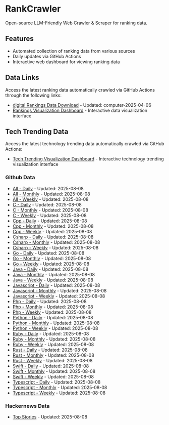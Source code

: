 # RankCrawler

Open-source LLM-Friendly Web Crawler & Scraper for ranking data.

## Features

* Automated collection of ranking data from various sources
* Daily updates via GitHub Actions
* Interactive web dashboard for viewing ranking data


## Data Links

Access the latest ranking data automatically crawled via GitHub Actions through the following links:

* [digital Rankings Data Download](https://github.com/chenjy16/RankCrawler/blob/main/data/1688/digital_computer_2025-04-06.json) - Updated: computer-2025-04-06
* [Rankings Visualization Dashboard](https://chenjy16.github.io/RankCrawler/1688_rankings.html) - Interactive data visualization interface




## Tech Trending Data

Access the latest technology trending data automatically crawled via GitHub Actions:

* [Tech Trending Visualization Dashboard](https://chenjy16.github.io/RankCrawler/tech_trending.html) - Interactive technology trending visualization interface

### Github Data

* [All - Daily](https://github.com/chenjy16/RankCrawler/blob/main/data/github/github_all_daily_2025-08-08.json) - Updated: 2025-08-08
* [All - Monthly](https://github.com/chenjy16/RankCrawler/blob/main/data/github/github_all_monthly_2025-08-08.json) - Updated: 2025-08-08
* [All - Weekly](https://github.com/chenjy16/RankCrawler/blob/main/data/github/github_all_weekly_2025-08-08.json) - Updated: 2025-08-08
* [C - Daily](https://github.com/chenjy16/RankCrawler/blob/main/data/github/github_c_daily_2025-08-08.json) - Updated: 2025-08-08
* [C - Monthly](https://github.com/chenjy16/RankCrawler/blob/main/data/github/github_c_monthly_2025-08-08.json) - Updated: 2025-08-08
* [C - Weekly](https://github.com/chenjy16/RankCrawler/blob/main/data/github/github_c_weekly_2025-08-08.json) - Updated: 2025-08-08
* [Cpp - Daily](https://github.com/chenjy16/RankCrawler/blob/main/data/github/github_cpp_daily_2025-08-08.json) - Updated: 2025-08-08
* [Cpp - Monthly](https://github.com/chenjy16/RankCrawler/blob/main/data/github/github_cpp_monthly_2025-08-08.json) - Updated: 2025-08-08
* [Cpp - Weekly](https://github.com/chenjy16/RankCrawler/blob/main/data/github/github_cpp_weekly_2025-08-08.json) - Updated: 2025-08-08
* [Csharp - Daily](https://github.com/chenjy16/RankCrawler/blob/main/data/github/github_csharp_daily_2025-08-08.json) - Updated: 2025-08-08
* [Csharp - Monthly](https://github.com/chenjy16/RankCrawler/blob/main/data/github/github_csharp_monthly_2025-08-08.json) - Updated: 2025-08-08
* [Csharp - Weekly](https://github.com/chenjy16/RankCrawler/blob/main/data/github/github_csharp_weekly_2025-08-08.json) - Updated: 2025-08-08
* [Go - Daily](https://github.com/chenjy16/RankCrawler/blob/main/data/github/github_go_daily_2025-08-08.json) - Updated: 2025-08-08
* [Go - Monthly](https://github.com/chenjy16/RankCrawler/blob/main/data/github/github_go_monthly_2025-08-08.json) - Updated: 2025-08-08
* [Go - Weekly](https://github.com/chenjy16/RankCrawler/blob/main/data/github/github_go_weekly_2025-08-08.json) - Updated: 2025-08-08
* [Java - Daily](https://github.com/chenjy16/RankCrawler/blob/main/data/github/github_java_daily_2025-08-08.json) - Updated: 2025-08-08
* [Java - Monthly](https://github.com/chenjy16/RankCrawler/blob/main/data/github/github_java_monthly_2025-08-08.json) - Updated: 2025-08-08
* [Java - Weekly](https://github.com/chenjy16/RankCrawler/blob/main/data/github/github_java_weekly_2025-08-08.json) - Updated: 2025-08-08
* [Javascript - Daily](https://github.com/chenjy16/RankCrawler/blob/main/data/github/github_javascript_daily_2025-08-08.json) - Updated: 2025-08-08
* [Javascript - Monthly](https://github.com/chenjy16/RankCrawler/blob/main/data/github/github_javascript_monthly_2025-08-08.json) - Updated: 2025-08-08
* [Javascript - Weekly](https://github.com/chenjy16/RankCrawler/blob/main/data/github/github_javascript_weekly_2025-08-08.json) - Updated: 2025-08-08
* [Php - Daily](https://github.com/chenjy16/RankCrawler/blob/main/data/github/github_php_daily_2025-08-08.json) - Updated: 2025-08-08
* [Php - Monthly](https://github.com/chenjy16/RankCrawler/blob/main/data/github/github_php_monthly_2025-08-08.json) - Updated: 2025-08-08
* [Php - Weekly](https://github.com/chenjy16/RankCrawler/blob/main/data/github/github_php_weekly_2025-08-08.json) - Updated: 2025-08-08
* [Python - Daily](https://github.com/chenjy16/RankCrawler/blob/main/data/github/github_python_daily_2025-08-08.json) - Updated: 2025-08-08
* [Python - Monthly](https://github.com/chenjy16/RankCrawler/blob/main/data/github/github_python_monthly_2025-08-08.json) - Updated: 2025-08-08
* [Python - Weekly](https://github.com/chenjy16/RankCrawler/blob/main/data/github/github_python_weekly_2025-08-08.json) - Updated: 2025-08-08
* [Ruby - Daily](https://github.com/chenjy16/RankCrawler/blob/main/data/github/github_ruby_daily_2025-08-08.json) - Updated: 2025-08-08
* [Ruby - Monthly](https://github.com/chenjy16/RankCrawler/blob/main/data/github/github_ruby_monthly_2025-08-08.json) - Updated: 2025-08-08
* [Ruby - Weekly](https://github.com/chenjy16/RankCrawler/blob/main/data/github/github_ruby_weekly_2025-08-08.json) - Updated: 2025-08-08
* [Rust - Daily](https://github.com/chenjy16/RankCrawler/blob/main/data/github/github_rust_daily_2025-08-08.json) - Updated: 2025-08-08
* [Rust - Monthly](https://github.com/chenjy16/RankCrawler/blob/main/data/github/github_rust_monthly_2025-08-08.json) - Updated: 2025-08-08
* [Rust - Weekly](https://github.com/chenjy16/RankCrawler/blob/main/data/github/github_rust_weekly_2025-08-08.json) - Updated: 2025-08-08
* [Swift - Daily](https://github.com/chenjy16/RankCrawler/blob/main/data/github/github_swift_daily_2025-08-08.json) - Updated: 2025-08-08
* [Swift - Monthly](https://github.com/chenjy16/RankCrawler/blob/main/data/github/github_swift_monthly_2025-08-08.json) - Updated: 2025-08-08
* [Swift - Weekly](https://github.com/chenjy16/RankCrawler/blob/main/data/github/github_swift_weekly_2025-08-08.json) - Updated: 2025-08-08
* [Typescript - Daily](https://github.com/chenjy16/RankCrawler/blob/main/data/github/github_typescript_daily_2025-08-08.json) - Updated: 2025-08-08
* [Typescript - Monthly](https://github.com/chenjy16/RankCrawler/blob/main/data/github/github_typescript_monthly_2025-08-08.json) - Updated: 2025-08-08
* [Typescript - Weekly](https://github.com/chenjy16/RankCrawler/blob/main/data/github/github_typescript_weekly_2025-08-08.json) - Updated: 2025-08-08

### Hackernews Data

* [Top Stories](https://github.com/chenjy16/RankCrawler/blob/main/data/hackernews/hackernews_top_2025-08-08.json) - Updated: 2025-08-08


